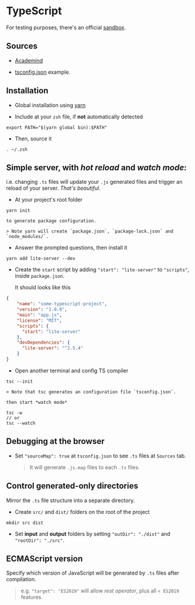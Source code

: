 # TypeScript
For testing purposes, there's an official [sandbox](https://www.typescriptlang.org/play/index.html).

## Sources

- [Academind](https://www.youtube.com/watch?v=BwuLxPH8IDs)

- [tsconfig.json](https://raw.githubusercontent.com/komurapp/references/master/typescript/tsconfig.json) example.

## Installation

- Global installation using [yarn](https://classic.yarnpkg.com/en/docs/cli/global/)

- Include at your `zsh` file, if **not** automatically detected
```
export PATH="$(yarn global bin):$PATH"
```
- Then, source it
```
. ~/.zsh
```

## Simple server, with *hot reload* and *watch mode*:
i.e. changing `.ts` files will update your `.js` generated files and trigger an reload of your server. *That's beautiful*.

- At your project's root folder
```
yarn init
```

	to generate package configuration.

	> Note yarn will create `package.json`, `package-lock.json` and `node_modules/`.

- Answer the  prompted questions, then install it
```
yarn add lite-server --dev
```

- Create the `start` script by adding `"start": "lite-server"` to `"scripts"`, inside `package.json`.

	It should looks like this
```json
{
    "name": "some-typescript-project",
    "version": "1.0.0",
    "main": "app.js",
    "license": "MIT",
    "scripts": {
      "start": "lite-server"
    },
    "devDependencies": {
      "lite-server": "^2.5.4"
    }
}
```

- Open another terminal and config TS compiler
```
tsc --init
```

	> Note that tsc generates an configuration file `tsconfig.json`.

	then start *watch mode*
```
tsc -w
// or
tsc --watch
```

## Debugging at the browser

- Set `"sourceMap": true` at `tsconfig.json` to see `.ts` files at `Sources` tab.

	> It will generate `.js.map` files to each `.ts` files.

## Control generated-only directories

Mirror the `.ts` file structure into a separate directory.

- Create `src/` and `dist/` folders on the root of the project
```
mkdir src dist
```

- Set **input** and **output** folders by setting `"outDir": "./dist"` and `"rootDir": "./src"`.

## ECMAScript version

Specify which version of JavaScript will be generated by `.ts` files after compilation.

> e.g. `"target": "ES2019"` will allow *rest operator*, plus all `< ES2019` features.
